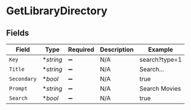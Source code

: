 # GetLibraryDirectory


## Fields

| Field              | Type               | Required           | Description        | Example            |
| ------------------ | ------------------ | ------------------ | ------------------ | ------------------ |
| `Key`              | **string*          | :heavy_minus_sign: | N/A                | search?type=1      |
| `Title`            | **string*          | :heavy_minus_sign: | N/A                | Search...          |
| `Secondary`        | **bool*            | :heavy_minus_sign: | N/A                | true               |
| `Prompt`           | **string*          | :heavy_minus_sign: | N/A                | Search Movies      |
| `Search`           | **bool*            | :heavy_minus_sign: | N/A                | true               |